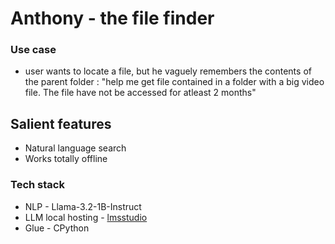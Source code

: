 # Anthony - the file finder
### Use case
* user wants to locate a file, but he vaguely remembers the contents of the parent folder : "help me get file contained in a folder with a big video file. The file have not be accessed for atleast 2 months"

## Salient features
* Natural language search
* Works totally offline

### Tech stack
* NLP - Llama-3.2-1B-Instruct
* LLM local hosting - [lmsstudio](https://lmstudio.ai/)
* Glue - CPython
